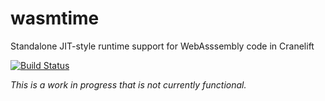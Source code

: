 # wasmtime
Standalone JIT-style runtime support for WebAsssembly code in Cranelift

[![Build Status](https://travis-ci.org/CraneStation/wasmtime.svg?branch=master)](https://travis-ci.org/CraneStation/wasmtime)

*This is a work in progress that is not currently functional.*
